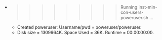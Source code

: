 * >>>>>>>>> Running inst-min-con-users-poweruser.sh ...
  * Created poweruser: Username/pwd = poweruser/poweruser.
  * Disk size = 1309664K. Space Used = 36K. Runtime = 00:00:00:00.
